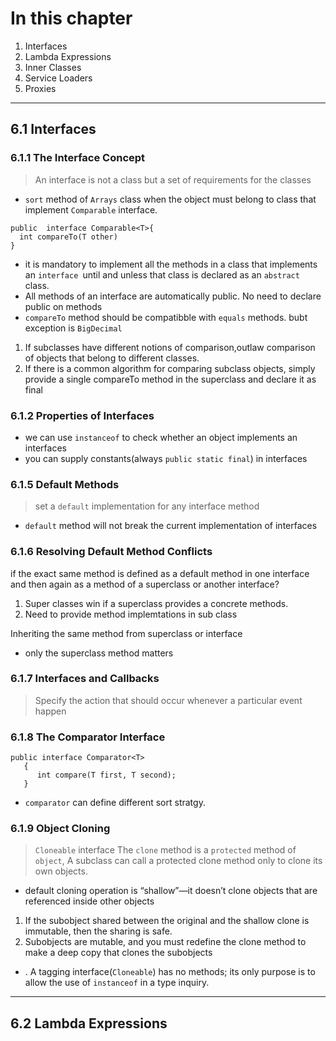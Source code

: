 # In this chapter
1. Interfaces
2. Lambda Expressions 
3. Inner Classes
4. Service Loaders
5. Proxies
----
## 6.1 Interfaces
### 6.1.1 The Interface Concept
>  An interface is not a class but a set of requirements for the classes
* `sort` method of `Arrays` class when the object must belong to class that implement `Comparable` interface.
```
public  interface Comparable<T>{
  int compareTo(T other)
}
```
* it is mandatory to implement all the methods in a class that implements an `interface `until and unless that class is declared as an `abstract` class.
* All methods of an interface are automatically public. No need to declare public on methods
* `compareTo` method should be compatibble with `equals` methods. bubt exception is `BigDecimal`

1. If subclasses have different notions of comparison,outlaw comparison of objects that belong to different classes.
2. If there is a common algorithm for comparing subclass objects, simply provide a single compareTo method in the superclass and declare it as final

### 6.1.2 Properties of Interfaces
* we can use `instanceof` to check whether an object implements an interfaces
* you can supply constants(always `public static final`) in interfaces

### 6.1.5 Default Methods
> set a `default` implementation for any interface method

* `default` method will not break the current implementation of interfaces

### 6.1.6 Resolving Default Method Conflicts

if the exact same method is defined as a default method in one interface and then again as a method of a superclass or another interface?
1. Super classes win if a superclass provides a concrete methods.
2. Need to provide method implemtations in sub class

Inheriting the same method from superclass or interface
*  only the superclass method matters

### 6.1.7 Interfaces and Callbacks
> Specify the action that should occur whenever a particular event happen

### 6.1.8 The Comparator Interface
```
public interface Comparator<T>
   {
      int compare(T first, T second);
   }
```
* `comparator` can define different sort stratgy.

### 6.1.9 Object Cloning
> `Cloneable` interface
The `clone` method is a `protected` method of `object`, A subclass can call a protected clone method only to clone its own objects.

* default cloning operation is “shallow”—it doesn’t clone objects that are referenced inside other objects
 1. If the subobject shared between the original and the shallow clone is immutable, then the sharing is safe. 
 2. Subobjects are mutable, and you must redefine the clone method to make a deep copy that clones the subobjects 
 
* . A tagging interface(`Cloneable`) has no methods; its only purpose is to allow the use of `instanceof` in a type inquiry.
---
## 6.2 Lambda Expressions
